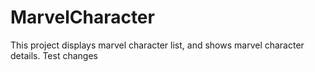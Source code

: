 # MarvelCharacter
This project displays marvel character list, and shows marvel character details.
Test changes
